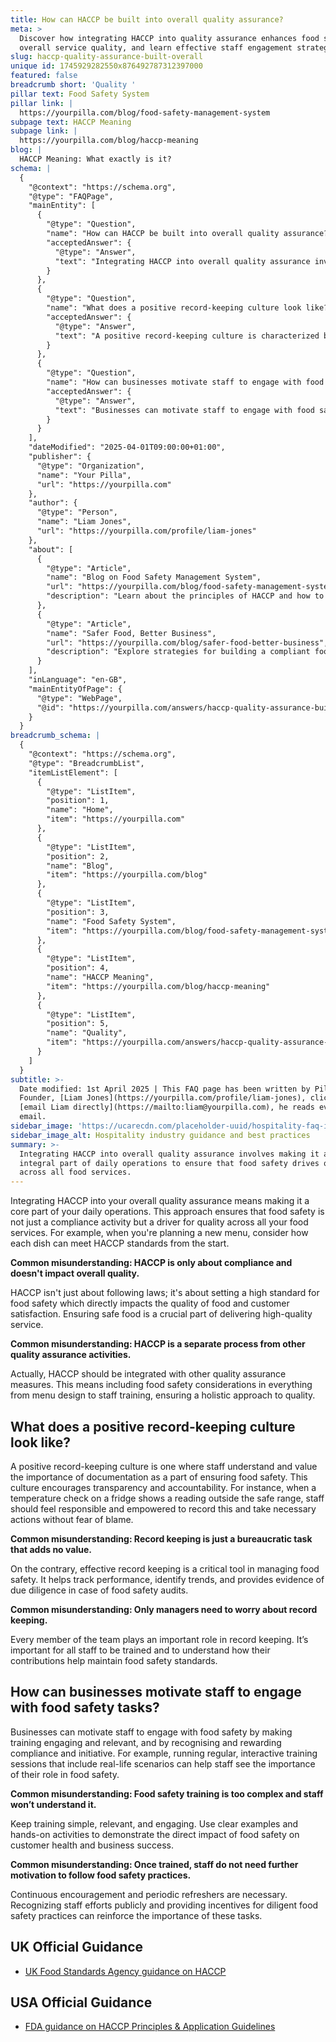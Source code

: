 ```yaml
---
title: How can HACCP be built into overall quality assurance?
meta: >
  Discover how integrating HACCP into quality assurance enhances food safety and
  overall service quality, and learn effective staff engagement strategies.
slug: haccp-quality-assurance-built-overall
unique id: 1745929282550x876492787312397000
featured: false
breadcrumb short: 'Quality '
pillar text: Food Safety System
pillar link: |
  https://yourpilla.com/blog/food-safety-management-system
subpage text: HACCP Meaning
subpage link: |
  https://yourpilla.com/blog/haccp-meaning
blog: |
  HACCP Meaning: What exactly is it?
schema: |
  {
    "@context": "https://schema.org",
    "@type": "FAQPage",
    "mainEntity": [
      {
        "@type": "Question",
        "name": "How can HACCP be built into overall quality assurance?",
        "acceptedAnswer": {
          "@type": "Answer",
          "text": "Integrating HACCP into overall quality assurance involves making it an integral part of daily operations to ensure that food safety drives quality across all food services. This includes incorporating food safety standards right from the menu planning stage and adopting a unified approach where HACCP standards are a core focus throughout various operational processes."
        }
      },
      {
        "@type": "Question",
        "name": "What does a positive record-keeping culture look like?",
        "acceptedAnswer": {
          "@type": "Answer",
          "text": "A positive record-keeping culture is characterized by staff who understand and appreciate the importance of documentation in ensuring food safety. This culture supports a transparent and accountable environment where staff members feel responsible for recording any discrepancies, such as abnormal temperature readings, and are encouraged to take necessary actions."
        }
      },
      {
        "@type": "Question",
        "name": "How can businesses motivate staff to engage with food safety tasks?",
        "acceptedAnswer": {
          "@type": "Answer",
          "text": "Businesses can motivate staff to engage with food safety by providing engaging and relevant training, and recognizing and rewarding their compliance and proactive measures. Incorporating interactive sessions and real-life scenarios in training helps staff understand the critical role they play in ensuring food safety, while incentives and public recognition of diligent practices reinforce the importance of continuous commitment to food safety standards."
        }
      }
    ],
    "dateModified": "2025-04-01T09:00:00+01:00",
    "publisher": {
      "@type": "Organization",
      "name": "Your Pilla",
      "url": "https://yourpilla.com"
    },
    "author": {
      "@type": "Person",
      "name": "Liam Jones",
      "url": "https://yourpilla.com/profile/liam-jones"
    },
    "about": [
      {
        "@type": "Article",
        "name": "Blog on Food Safety Management System",
        "url": "https://yourpilla.com/blog/food-safety-management-system",
        "description": "Learn about the principles of HACCP and how to integrate these into your food safety management to comply with the Food Safety Act."
      },
      {
        "@type": "Article",
        "name": "Safer Food, Better Business",
        "url": "https://yourpilla.com/blog/safer-food-better-business",
        "description": "Explore strategies for building a compliant food safety management system based on HACCP principles."
      }
    ],
    "inLanguage": "en-GB",
    "mainEntityOfPage": {
      "@type": "WebPage",
      "@id": "https://yourpilla.com/answers/haccp-quality-assurance-built-overall"
    }
  }
breadcrumb_schema: |
  {
    "@context": "https://schema.org",
    "@type": "BreadcrumbList",
    "itemListElement": [
      {
        "@type": "ListItem",
        "position": 1,
        "name": "Home",
        "item": "https://yourpilla.com"
      },
      {
        "@type": "ListItem",
        "position": 2,
        "name": "Blog",
        "item": "https://yourpilla.com/blog"
      },
      {
        "@type": "ListItem",
        "position": 3,
        "name": "Food Safety System",
        "item": "https://yourpilla.com/blog/food-safety-management-system"
      },
      {
        "@type": "ListItem",
        "position": 4,
        "name": "HACCP Meaning",
        "item": "https://yourpilla.com/blog/haccp-meaning"
      },
      {
        "@type": "ListItem",
        "position": 5,
        "name": "Quality",
        "item": "https://yourpilla.com/answers/haccp-quality-assurance-built-overall"
      }
    ]
  }
subtitle: >-
  Date modified: 1st April 2025 | This FAQ page has been written by Pilla
  Founder, [Liam Jones](https://yourpilla.com/profile/liam-jones), click to
  [email Liam directly](https://mailto:liam@yourpilla.com), he reads every
  email.
sidebar_image: 'https://ucarecdn.com/placeholder-uuid/hospitality-faq-image.jpg'
sidebar_image_alt: Hospitality industry guidance and best practices
summary: >-
  Integrating HACCP into overall quality assurance involves making it an
  integral part of daily operations to ensure that food safety drives quality
  across all food services.
---
```

Integrating HACCP into your overall quality assurance means making it a core part of your daily operations. This approach ensures that food safety is not just a compliance activity but a driver for quality across all your food services. For example, when you're planning a new menu, consider how each dish can meet HACCP standards from the start.

**Common misunderstanding: HACCP is only about compliance and doesn't impact overall quality.**

HACCP isn't just about following laws; it's about setting a high standard for food safety which directly impacts the quality of food and customer satisfaction. Ensuring safe food is a crucial part of delivering high-quality service.

**Common misunderstanding: HACCP is a separate process from other quality assurance activities.**

Actually, HACCP should be integrated with other quality assurance measures. This means including food safety considerations in everything from menu design to staff training, ensuring a holistic approach to quality.

## What does a positive record-keeping culture look like?

A positive record-keeping culture is one where staff understand and value the importance of documentation as a part of ensuring food safety. This culture encourages transparency and accountability. For instance, when a temperature check on a fridge shows a reading outside the safe range, staff should feel responsible and empowered to record this and take necessary actions without fear of blame.

**Common misunderstanding: Record keeping is just a bureaucratic task that adds no value.**

On the contrary, effective record keeping is a critical tool in managing food safety. It helps track performance, identify trends, and provides evidence of due diligence in case of food safety audits.

**Common misunderstanding: Only managers need to worry about record keeping.**

Every member of the team plays an important role in record keeping. It’s important for all staff to be trained and to understand how their contributions help maintain food safety standards.

## How can businesses motivate staff to engage with food safety tasks?

Businesses can motivate staff to engage with food safety by making training engaging and relevant, and by recognising and rewarding compliance and initiative. For example, running regular, interactive training sessions that include real-life scenarios can help staff see the importance of their role in food safety.

**Common misunderstanding: Food safety training is too complex and staff won’t understand it.**

Keep training simple, relevant, and engaging. Use clear examples and hands-on activities to demonstrate the direct impact of food safety on customer health and business success.

**Common misunderstanding: Once trained, staff do not need further motivation to follow food safety practices.**

Continuous encouragement and periodic refreshers are necessary. Recognizing staff efforts publicly and providing incentives for diligent food safety practices can reinforce the importance of these tasks.

## UK Official Guidance

-   [UK Food Standards Agency guidance on HACCP](https://www.gov.uk/food-safety-hazard-analysis)

## USA Official Guidance

-   [FDA guidance on HACCP Principles & Application Guidelines](https://www.fda.gov/food/hazard-analysis-critical-control-point-haccp/haccp-principles-application-guidelines)
